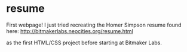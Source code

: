 resume
======

First webpage! I just tried recreating the Homer Simpson resume found here: http://bitmakerlabs.neocities.org/resume.html

as the first HTML/CSS project before starting at Bitmaker Labs.
